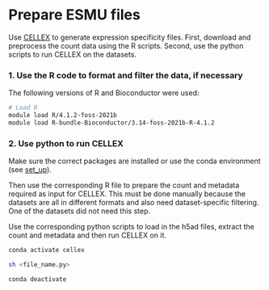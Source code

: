 # Prepare ESMU files
Use [CELLEX](https://github.com/perslab/CELLEX) to generate expression specificity files. First, download and preprocess the count data using the R scripts. Second, use the python scripts to run CELLEX on the datasets.  

### 1. Use the R code to format and filter the data, if necessary
The following versions of R and Bioconductor were used:
``` bash
# Load R
module load R/4.1.2-foss-2021b
module load R-bundle-Bioconductor/3.14-foss-2021b-R-4.1.2
```

### 2. Use python to run CELLEX
Make sure the correct packages are installed or use the conda environment (see [set_up](https://github.com/melparker101/p50/blob/main/set_up)).

Then use the corresponding R file to prepare the count and metadata required as input for CELLEX. 
This must be done manually because the datasets are all in different formats and also need dataset-specific filtering. One of the datasets did not need this step.

Use the corresponding python scripts to load in the h5ad files, extract the count and metadata and then run CELLEX on it.

``` bash
conda activate cellex

sh <file_name.py>

conda deactivate
```
